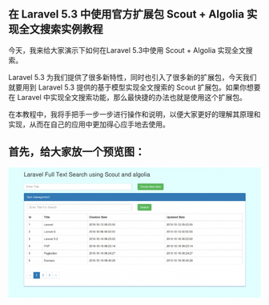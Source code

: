 ## 在 Laravel 5.3 中使用官方扩展包 Scout + Algolia 实现全文搜索实例教程

今天，我来给大家演示下如何在Laravel 5.3中使用 Scout + Algolia 实现全文搜索。

Laravel 5.3 为我们提供了很多新特性，同时也引入了很多新的扩展包，今天我们就要用到 Laravel 5.3 提供的基于模型实现全文搜索的 Scout 扩展包。如果你想要在 Laravel 中实现全文搜索功能，那么最快捷的办法也就是使用这个扩展包。

在本教程中，我将手把手一步一步进行操作和说明，以便大家更好的理解其原理和实现，从而在自己的应用中更加得心应手地去使用。

## 首先，给大家放一个预览图：
![image](/assets/laravel-scout.jpg)
